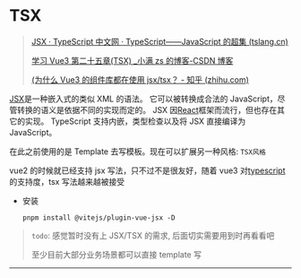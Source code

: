 
# TSX

> [JSX · TypeScript 中文网 · TypeScript——JavaScript 的超集 (tslang.cn)](https://www.tslang.cn/docs/handbook/jsx.html)
>
> [学习 Vue3 第二十五章(TSX) \_小满 zs 的博客-CSDN 博客](https://blog.csdn.net/qq1195566313/article/details/123172735)
>
> [(为什么 Vue3 的组件库都在使用 jsx/tsx？ - 知乎 (zhihu.com)](https://www.zhihu.com/question/436260027)

[JSX](https://facebook.github.io/jsx/)是一种嵌入式的类似 XML 的语法。 它可以被转换成合法的 JavaScript，尽管转换的语义是依据不同的实现而定的。 JSX 因[React](https://reactjs.org/)框架而流行，但也存在其它的实现。 TypeScript 支持内嵌，类型检查以及将 JSX 直接编译为 JavaScript。

在此之前使用的是 Template 去写模板。现在可以扩展另一种风格: `TSX风格`

vue2 的时候就已经支持 jsx 写法，只不过不是很友好，随着 vue3 对[typescript](https://so.csdn.net/so/search?q=typescript&spm=1001.2101.3001.7020)的支持度，tsx 写法越来越被接受

- 安装

  ```pnpm
  pnpm install @vitejs/plugin-vue-jsx -D
  ```

> `todo`: 感觉暂时没有上 JSX/TSX 的需求, 后面切实需要用到时再看看吧
>
> 至少目前大部分业务场景都可以直接 template 写

---
